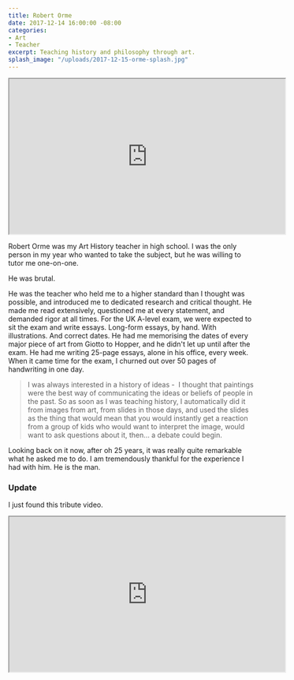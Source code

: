 ```yaml
---
title: Robert Orme
date: 2017-12-14 16:00:00 -08:00
categories:
- Art
- Teacher
excerpt: Teaching history and philosophy through art.
splash_image: "/uploads/2017-12-15-orme-splash.jpg"
---
```

<iframe loading="lazy" width="560" height="314" src="https://youtu.be/J9aHyn3U3wQ" allowfullscreen="allowfullscreen" data-mce-fragment="1"></iframe>

Robert Orme was my Art History teacher in high school. I was the only person in my year who wanted to take the subject, but he was willing to tutor me one-on-one.

He was brutal.

He was the teacher who held me to a higher standard than I thought was possible, and introduced me to dedicated research and critical thought. He made me read extensively, questioned me at every statement, and demanded rigor at all times. For the UK A-level exam, we were expected to sit the exam and write essays. Long-form essays, by hand. With illustrations. And correct dates. He had me memorising the dates of every major piece of art from Giotto to Hopper, and he didn't let up until after the exam. He had me writing 25-page essays, alone in his office, every week. When it came time for the exam, I churned out over 50 pages of handwriting in one day.

> I was always interested in a history of ideas -  I thought that paintings were the best way of communicating the ideas or beliefs of people in the past. So as soon as I was teaching history, I automatically did it from images from art, from slides in those days, and used the slides as the thing that would mean that you would instantly get a reaction from a group of kids who would want to interpret the image, would want to ask questions about it, then… a debate could begin.

Looking back on it now, after oh 25 years, it was really quite remarkable what he asked me to do. I am tremendously thankful for the experience I had with him. He is the man.

### Update
I just found this tribute video.
<iframe loading="lazy" width="560" height="314" src="https://www.youtube.com/embed/D0NZdz8dLLM" allowfullscreen="allowfullscreen" data-mce-fragment="1"></iframe>